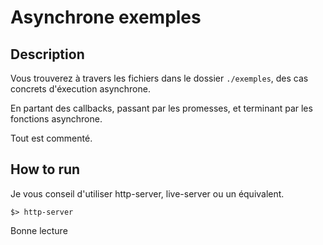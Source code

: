 # Asynchrone exemples

## Description

Vous trouverez à travers les fichiers dans le dossier ```./exemples```, des cas concrets d'éxecution asynchrone.

En partant des callbacks, passant par les promesses, et terminant par les fonctions asynchrone.

Tout est commenté.

## How to run

Je vous conseil d'utiliser http-server, live-server ou un équivalent.

```$> http-server```

Bonne lecture